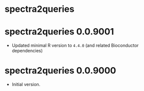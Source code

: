 # spectra2queries

# spectra2queries 0.0.9001

* Updated minimal R version to `4.4.0` (and related Bioconductor dependencies)

# spectra2queries 0.0.9000

* Initial version.
